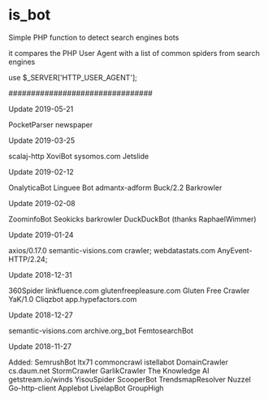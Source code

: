 is_bot
======

Simple PHP function to detect search engines bots

it compares the PHP User Agent with a list of common spiders from search engines

use $_SERVER['HTTP_USER_AGENT'];


################################

Update 2019-05-21

PocketParser
newspaper

Update 2019-03-25

scalaj-http
XoviBot
sysomos.com
Jetslide

Update 2019-02-12

OnalyticaBot
Linguee Bot
admantx-adform
Buck/2.2
Barkrowler

Update 2019-02-08

ZoominfoBot
Seokicks
barkrowler
DuckDuckBot
(thanks RaphaelWimmer)

Update 2019-01-24

axios/0.17.0
semantic-visions.com crawler;
webdatastats.com
AnyEvent-HTTP/2.24;

Update 2018-12-31

360Spider
linkfluence.com
glutenfreepleasure.com
Gluten Free Crawler
YaK/1.0
Cliqzbot
app.hypefactors.com

Update 2018-12-27

semantic-visions.com
archive.org_bot
FemtosearchBot

Update 2018-11-27

Added:
SemrushBot
ltx71
commoncrawl
istellabot
DomainCrawler
cs.daum.net
StormCrawler
GarlikCrawler
The Knowledge AI
getstream.io/winds
YisouSpider
ScooperBot
TrendsmapResolver
Nuzzel
Go-http-client
Applebot
LivelapBot
GroupHigh
